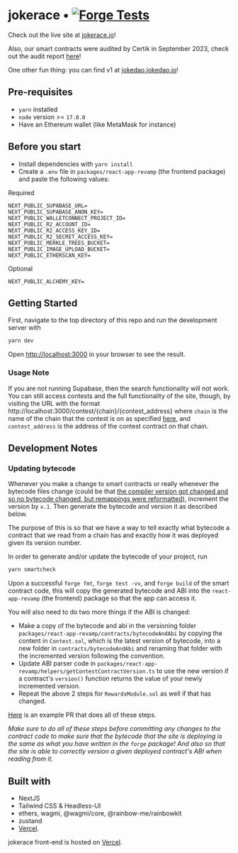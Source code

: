 # jokerace • [![Forge Tests](https://github.com/jk-labs-inc/jokerace/actions/workflows/forge_tests.yml/badge.svg)](https://github.com/JokeDAO/JokeDaoV2Dev/actions/workflows/forge_tests.yml)

Check out the live site at [jokerace.io](https://jokerace.io/)!

Also, our smart contracts were audited by Certik in September 2023, check out the audit report [here](https://github.com/jk-labs-inc/jokerace-audits/blob/main/audit-reports/Sept23_Certik_Final_Report.pdf)!

One other fun thing: you can find v1 at [jokedao.jokedao.io](https://jokedao.jokedao.io)!

## Pre-requisites
- `yarn` installed
- `node` version >= `17.0.0`
- Have an Ethereum wallet (like MetaMask for instance)

## Before you start
- Install dependencies with `yarn install`
- Create a `.env` file in `packages/react-app-revamp` (the frontend package) and paste the following values:

Required
```
NEXT_PUBLIC_SUPABASE_URL=
NEXT_PUBLIC_SUPABASE_ANON_KEY=
NEXT_PUBLIC_WALLETCONNECT_PROJECT_ID=
NEXT_PUBLIC_R2_ACCOUNT_ID=
NEXT_PUBLIC_R2_ACCESS_KEY_ID=
NEXT_PUBLIC_R2_SECRET_ACCESS_KEY=
NEXT_PUBLIC_MERKLE_TREES_BUCKET=
NEXT_PUBLIC_IMAGE_UPLOAD_BUCKET=
NEXT_PUBLIC_ETHERSCAN_KEY=
```

Optional
```
NEXT_PUBLIC_ALCHEMY_KEY=
```
## Getting Started

First, navigate to the top directory of this repo and run the development server with

```bash
yarn dev
```

Open [http://localhost:3000](http://localhost:3000) in your browser to see the result.

### Usage Note
If you are not running Supabase, then the search functionality will not work. You can still access contests and the full functionality of the site, though, by visiting the URL with the format http://localhost:3000/contest/{chain}/{contest_address} where `chain` is the name of the chain that the contest is on as specified [here](https://github.com/jk-labs-inc/jokerace/blob/staging/packages/react-app-revamp/config/wagmi/index.ts), and `contest_address` is the address of the contest contract on that chain.

## Development Notes

### Updating bytecode

Whenever you make a change to smart contracts or really whenever the bytecode files change (could be that [the compiler version got changed and so no bytecode changed, but remappings were reformatted](https://github.com/jk-labs-inc/jokerace/pull/509)), increment the version by `x.1`. Then generate the bytecode and version it as described below.

The purpose of this is so that we have a way to tell exactly what bytecode a contract that we read from a chain has and exactly how it was deployed given its version number.

In order to generate and/or update the bytecode of your project, run 

```bash
yarn smartcheck
```

Upon a successful `forge fmt`, `forge test -vv`, and `forge build` of the smart contract code, this will copy the generated bytecode and ABI into the `react-app-revamp` (the frontend) package so that the app can access it.

You will also need to do two more things if the ABI is changed:
  - Make a copy of the bytecode and abi in the versioning folder `packages/react-app-revamp/contracts/bytecodeAndAbi` by copying the content in `Contest.sol`, which is the latest version of bytecode, into a new folder in `contracts/bytecodeAndAbi` and renaming that folder with the incremented version following the convention.
  - Update ABI parser code in `packages/react-app-revamp/helpers/getContestContractVersion.ts` to use the new version if a contract's `version()` function returns the value of your newly incremented version.
  - Repeat the above 2 steps for `RewardsModule.sol` as well if that has changed.
  
[Here](https://github.com/jk-labs-inc/jokerace/pull/111/commits/79072b212e603bcca0418dd5057557379444194f) is an example PR that does all of these steps.

*Make sure to do all of these steps before committing any changes to the contract code to make sure that the bytecode that the site is deploying is the same as what you have written in the `forge` package! And also so that the site is able to correctly version a given deployed contract's ABI when reading from it.*

## Built with
- NextJS
- Tailwind CSS & Headless-UI
- ethers, wagmi, @wagmi/core, @rainbow-me/rainbowkit
- zustand
- [Vercel](https://vercel.com/?utm_source=jokedao&utm_campaign=oss).

jokerace front-end is hosted on [Vercel](https://vercel.com/?utm_source=jokedao&utm_campaign=oss).
